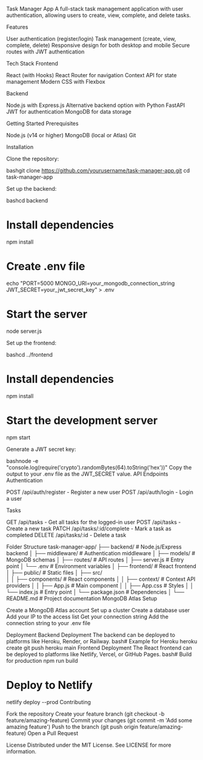 Task Manager App
A full-stack task management application with user authentication, allowing users to create, view, complete, and delete tasks.

Features

User authentication (register/login)
Task management (create, view, complete, delete)
Responsive design for both desktop and mobile
Secure routes with JWT authentication

Tech Stack
Frontend

React (with Hooks)
React Router for navigation
Context API for state management
Modern CSS with Flexbox

Backend

Node.js with Express.js
Alternative backend option with Python FastAPI
JWT for authentication
MongoDB for data storage

Getting Started
Prerequisites

Node.js (v14 or higher)
MongoDB (local or Atlas)
Git

Installation

Clone the repository:

bashgit clone https://github.com/yourusername/task-manager-app.git
cd task-manager-app

Set up the backend:

bashcd backend

# Install dependencies
npm install

# Create .env file
echo "PORT=5000
MONGO_URI=your_mongodb_connection_string
JWT_SECRET=your_jwt_secret_key" > .env

# Start the server
node server.js

Set up the frontend:

bashcd ../frontend

# Install dependencies
npm install

# Start the development server
npm start

Generate a JWT secret key:

bashnode -e "console.log(require('crypto').randomBytes(64).toString('hex'))"
Copy the output to your .env file as the JWT_SECRET value.
API Endpoints
Authentication

POST /api/auth/register - Register a new user
POST /api/auth/login - Login a user

Tasks

GET /api/tasks - Get all tasks for the logged-in user
POST /api/tasks - Create a new task
PATCH /api/tasks/:id/complete - Mark a task as completed
DELETE /api/tasks/:id - Delete a task

Folder Structure
task-manager-app/
├── backend/                # Node.js/Express backend
│   ├── middleware/         # Authentication middleware
│   ├── models/             # MongoDB schemas
│   ├── routes/             # API routes
│   ├── server.js           # Entry point
│   └── .env                # Environment variables
│
├── frontend/               # React frontend
│   ├── public/             # Static files
│   ├── src/                
│   │   ├── components/     # React components
│   │   ├── context/        # Context API providers
│   │   ├── App.js          # Main component
│   │   ├── App.css         # Styles
│   │   └── index.js        # Entry point
│   └── package.json        # Dependencies
│
└── README.md               # Project documentation
MongoDB Atlas Setup

Create a MongoDB Atlas account
Set up a cluster
Create a database user
Add your IP to the access list
Get your connection string
Add the connection string to your .env file

Deployment
Backend Deployment
The backend can be deployed to platforms like Heroku, Render, or Railway.
bash# Example for Heroku
heroku create
git push heroku main
Frontend Deployment
The React frontend can be deployed to platforms like Netlify, Vercel, or GitHub Pages.
bash# Build for production
npm run build

# Deploy to Netlify
netlify deploy --prod
Contributing

Fork the repository
Create your feature branch (git checkout -b feature/amazing-feature)
Commit your changes (git commit -m 'Add some amazing feature')
Push to the branch (git push origin feature/amazing-feature)
Open a Pull Request

License
Distributed under the MIT License. See LICENSE for more information.

